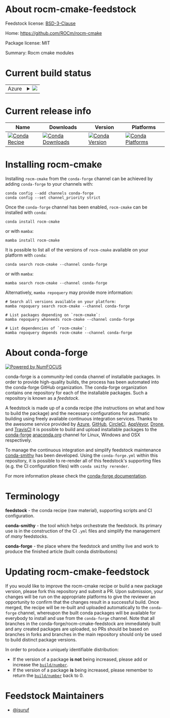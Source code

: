 About rocm-cmake-feedstock
==========================

Feedstock license: [BSD-3-Clause](https://github.com/conda-forge/rocm-cmake-feedstock/blob/main/LICENSE.txt)

Home: https://github.com/ROCm/rocm-cmake

Package license: MIT

Summary: Rocm cmake modules

Current build status
====================


<table>
    
  <tr>
    <td>Azure</td>
    <td>
      <details>
        <summary>
          <a href="https://dev.azure.com/conda-forge/feedstock-builds/_build/latest?definitionId=8423&branchName=main">
            <img src="https://dev.azure.com/conda-forge/feedstock-builds/_apis/build/status/rocm-cmake-feedstock?branchName=main">
          </a>
        </summary>
        <table>
          <thead><tr><th>Variant</th><th>Status</th></tr></thead>
          <tbody><tr>
              <td>linux_64</td>
              <td>
                <a href="https://dev.azure.com/conda-forge/feedstock-builds/_build/latest?definitionId=8423&branchName=main">
                  <img src="https://dev.azure.com/conda-forge/feedstock-builds/_apis/build/status/rocm-cmake-feedstock?branchName=main&jobName=linux&configuration=linux%20linux_64_" alt="variant">
                </a>
              </td>
            </tr>
          </tbody>
        </table>
      </details>
    </td>
  </tr>
</table>

Current release info
====================

| Name | Downloads | Version | Platforms |
| --- | --- | --- | --- |
| [![Conda Recipe](https://img.shields.io/badge/recipe-rocm--cmake-green.svg)](https://anaconda.org/conda-forge/rocm-cmake) | [![Conda Downloads](https://img.shields.io/conda/dn/conda-forge/rocm-cmake.svg)](https://anaconda.org/conda-forge/rocm-cmake) | [![Conda Version](https://img.shields.io/conda/vn/conda-forge/rocm-cmake.svg)](https://anaconda.org/conda-forge/rocm-cmake) | [![Conda Platforms](https://img.shields.io/conda/pn/conda-forge/rocm-cmake.svg)](https://anaconda.org/conda-forge/rocm-cmake) |

Installing rocm-cmake
=====================

Installing `rocm-cmake` from the `conda-forge` channel can be achieved by adding `conda-forge` to your channels with:

```
conda config --add channels conda-forge
conda config --set channel_priority strict
```

Once the `conda-forge` channel has been enabled, `rocm-cmake` can be installed with `conda`:

```
conda install rocm-cmake
```

or with `mamba`:

```
mamba install rocm-cmake
```

It is possible to list all of the versions of `rocm-cmake` available on your platform with `conda`:

```
conda search rocm-cmake --channel conda-forge
```

or with `mamba`:

```
mamba search rocm-cmake --channel conda-forge
```

Alternatively, `mamba repoquery` may provide more information:

```
# Search all versions available on your platform:
mamba repoquery search rocm-cmake --channel conda-forge

# List packages depending on `rocm-cmake`:
mamba repoquery whoneeds rocm-cmake --channel conda-forge

# List dependencies of `rocm-cmake`:
mamba repoquery depends rocm-cmake --channel conda-forge
```


About conda-forge
=================

[![Powered by
NumFOCUS](https://img.shields.io/badge/powered%20by-NumFOCUS-orange.svg?style=flat&colorA=E1523D&colorB=007D8A)](https://numfocus.org)

conda-forge is a community-led conda channel of installable packages.
In order to provide high-quality builds, the process has been automated into the
conda-forge GitHub organization. The conda-forge organization contains one repository
for each of the installable packages. Such a repository is known as a *feedstock*.

A feedstock is made up of a conda recipe (the instructions on what and how to build
the package) and the necessary configurations for automatic building using freely
available continuous integration services. Thanks to the awesome service provided by
[Azure](https://azure.microsoft.com/en-us/services/devops/), [GitHub](https://github.com/),
[CircleCI](https://circleci.com/), [AppVeyor](https://www.appveyor.com/),
[Drone](https://cloud.drone.io/welcome), and [TravisCI](https://travis-ci.com/)
it is possible to build and upload installable packages to the
[conda-forge](https://anaconda.org/conda-forge) [anaconda.org](https://anaconda.org/)
channel for Linux, Windows and OSX respectively.

To manage the continuous integration and simplify feedstock maintenance
[conda-smithy](https://github.com/conda-forge/conda-smithy) has been developed.
Using the ``conda-forge.yml`` within this repository, it is possible to re-render all of
this feedstock's supporting files (e.g. the CI configuration files) with ``conda smithy rerender``.

For more information please check the [conda-forge documentation](https://conda-forge.org/docs/).

Terminology
===========

**feedstock** - the conda recipe (raw material), supporting scripts and CI configuration.

**conda-smithy** - the tool which helps orchestrate the feedstock.
                   Its primary use is in the construction of the CI ``.yml`` files
                   and simplify the management of *many* feedstocks.

**conda-forge** - the place where the feedstock and smithy live and work to
                  produce the finished article (built conda distributions)


Updating rocm-cmake-feedstock
=============================

If you would like to improve the rocm-cmake recipe or build a new
package version, please fork this repository and submit a PR. Upon submission,
your changes will be run on the appropriate platforms to give the reviewer an
opportunity to confirm that the changes result in a successful build. Once
merged, the recipe will be re-built and uploaded automatically to the
`conda-forge` channel, whereupon the built conda packages will be available for
everybody to install and use from the `conda-forge` channel.
Note that all branches in the conda-forge/rocm-cmake-feedstock are
immediately built and any created packages are uploaded, so PRs should be based
on branches in forks and branches in the main repository should only be used to
build distinct package versions.

In order to produce a uniquely identifiable distribution:
 * If the version of a package **is not** being increased, please add or increase
   the [``build/number``](https://docs.conda.io/projects/conda-build/en/latest/resources/define-metadata.html#build-number-and-string).
 * If the version of a package **is** being increased, please remember to return
   the [``build/number``](https://docs.conda.io/projects/conda-build/en/latest/resources/define-metadata.html#build-number-and-string)
   back to 0.

Feedstock Maintainers
=====================

* [@isuruf](https://github.com/isuruf/)

